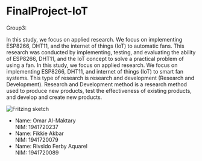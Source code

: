 # FinalProject-IoT

Group3:

<p>In this study, we focus on applied research. We focus on implementing ESP8266, DHT11, and the internet of things (IoT) to automatic fans. This research was conducted by implementing, testing, and evaluating the ability of ESP8266, DHT11, and the IoT concept to solve a practical problem of using a fan. In this study, we focus on applied research. We focus on implementing ESP8266, DHT11, and internet of things (IoT) to smart fan systems. This type of research is research and development (Research and Development). Research and Development method is a research method used to produce new products, test the effectiveness of existing products, and develop and create new products.</p>

<img src="" alt="Fritzing sketch">

<ul>
<li>
Name: Omar Al-Maktary<br>
NIM: 1941720237
</li>
<li>
Name: Fikkie Akbar<br>
NIM: 1941720079
</li>
<li>
Name: Rivsldo Ferby Aquarel<br>
NIM: 1941720089
</li>
</ul>
